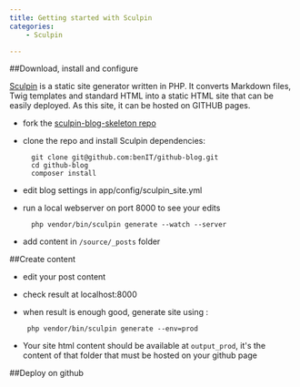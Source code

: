 ```yaml
---
title: Getting started with Sculpin
categories:
    - Sculpin

---
```

##Download, install and configure

[Sculpin](https://sculpin.io/) is a static site generator written in PHP. It converts Markdown files, Twig templates and standard HTML into a static HTML site that can be easily deployed.
As this site, it can be hosted on GITHUB pages.

 - fork the [sculpin-blog-skeleton repo](https://github.com/sculpin/sculpin-blog-skeleton)
 - clone the repo and install Sculpin dependencies: 

         git clone git@github.com:benIT/github-blog.git         
         cd github-blog
         composer install

 - edit blog settings in app/config/sculpin_site.yml
 - run a local webserver on port 8000 to see your edits
 
         php vendor/bin/sculpin generate --watch --server
         
 - add content in `/source/_posts` folder

##Create content
 
 
 - edit your post content
 - check result at localhost:8000
 - when result is enough good, generate site using :
 
        php vendor/bin/sculpin generate --env=prod
        
 - Your site html content should be available at `output_prod`, it's the content of that folder that must be hosted on your github page

         
##Deploy on github         
         
     
 
